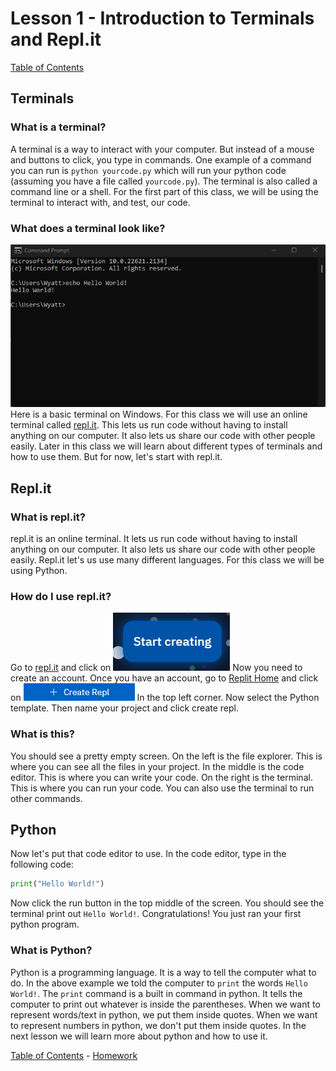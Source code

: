 # Lesson 1 - Introduction to Terminals and Repl.it

[Table of Contents](../../index.md)

## Terminals

### What is a terminal?

A terminal is a way to interact with your computer. But instead of a mouse and buttons to click, you type in commands.
One example of a command you can run is `python yourcode.py` which will run your python code (assuming you have a file called `yourcode.py`).
The terminal is also called a command line or a shell.
For the first part of this class, we will be using the terminal to interact with, and test, our code.

### What does a terminal look like?

![Terminal](./terminal.png "Windows Terminal")
Here is a basic terminal on Windows. For this class we will use an online terminal called [repl.it](https://repl.it). This lets us run code without having to install anything on our computer. It also lets us share our code with other people easily.
Later in this class we will learn about different types of terminals and how to use them. But for now, let's start with repl.it.

## Repl.it

### What is repl.it?

repl.it is an online terminal. It lets us run code without having to install anything on our computer. It also lets us share our code with other people easily.
Repl.it let's us use many different languages. For this class we will be using Python.

### How do I use repl.it?

Go to [repl.it](https://repl.it) and click on
![StartButton](./startbutton.png)
Now you need to create an account.
Once you have an account, go to [Replit Home](https://replit.com/~) and click on
![NewRepl](./newrepl.png)
In the top left corner. Now select the Python template. Then name your project and click create repl.

### What is this?

You should see a pretty empty screen. On the left is the file explorer. This is where you can see all the files in your project. In the middle is the code editor. This is where you can write your code. On the right is the terminal. This is where you can run your code. You can also use the terminal to run other commands.

## Python

Now let's put that code editor to use. In the code editor, type in the following code:
```python
print("Hello World!")
```
Now click the run button in the top middle of the screen. You should see the terminal print out `Hello World!`. Congratulations! You just ran your first python program.

### What is Python?

Python is a programming language. It is a way to tell the computer what to do.
In the above example we told the computer to `print` the words `Hello World!`. The `print` command is a built in command in python. It tells the computer to print out whatever is inside the parentheses. When we want to represent words/text in python, we put them inside quotes. When we want to represent numbers in python, we don't put them inside quotes.
In the next lesson we will learn more about python and how to use it.

[Table of Contents](../../index.md) - [Homework](../homework1/index.md)